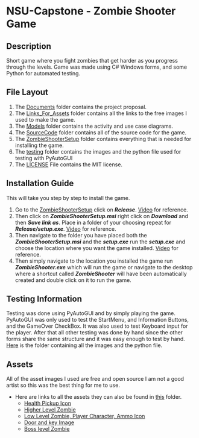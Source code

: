 # NSU-Capstone - Zombie Shooter Game
## Description
Short game where you fight zombies that get harder as you progress through the levels.
Game was made using C# Windows forms, and some Python for automated testing.
## File Layout
1. The [Documents](Documents) folder contains the project proposal.
2. The [Links_For_Assets](Links_For_Assets) folder contains all the links to the free images I used to make the game.
3. The [Models](Models) folder contains the activity and use case diagrams.
4. The [SourceCode](SourceCode) folder contains all of the source code for the game.
5. The [ZombieShooterSetup](ZombieShooterSetup) folder contains everything that is needed for installing the game.
6. The [testing](testing) folder contains the images and the python file used for testing with PyAutoGUI
7. The [LICENSE](LICENSE) File contains the MIT license.
## Installation Guide
This will take you step by step to install the game.
1. Go to the [ZombieShooterSetup](ZombieShooterSetup) click on ***Release***. [Video](https://user-images.githubusercontent.com/118314166/232385213-7b349401-1e53-4270-80bf-662506681746.mp4) for reference.
2. Then click on ***ZombieShooterSetup.msi*** right click on ***Download*** and then ***Save link as***. Place in a folder of your choosing repeat for ***Release/setup.exe***. [Video](https://user-images.githubusercontent.com/118314166/232386329-49e36901-3d79-455e-a689-d371df8ef32a.mp4) for reference.
3. Then navigate to the folder you have placed both the ***ZombieShooterSetup.msi*** and the ***setup.exe*** run the ***setup.exe*** and choose the location where you want the game installed. [Video](https://user-images.githubusercontent.com/118314166/232390474-97baa562-d832-4b51-b6b3-4587808d85a1.mp4) for reference.
4. Then simply navigate to the location you installed the game run ***ZombieShooter.exe*** which will run the game or navigate to the desktop where a shortcut called ***ZombieShooter*** will have been automatically created and double click on it to run the game.
## Testing Information
Testing was done using PyAutoGUI and by simply playing the game.
PyAutoGUI was only used to test the StartMenu, and Information Buttons, and the GameOver CheckBox.
It was also used to test Keyboard input for the player.
After that all other testing was done by hand since the other forms share the same structure and it was easy enough to test by hand.
[Here](testing) is the folder containing all the images and the python file.
## Assets
All of the asset images I used are free and open source I am not a good artist so this was the best thing for me to use.
- Here are links to all the assets they can also be found in [this](Links_For_Assets) folder.
  - [Health Pickup Icon](https://fightswithbears.itch.io/2d-health-and-ammo-pickups)
  - [Higher Level Zombie](https://tokka.itch.io/top-down-basic-set)
  - [Low Level Zombie, Player Character, Ammo Icon](https://www.mooict.com/c-tutorial-create-a-zombie-survival-shooting-game-in-visual-studio/)
  - [Door and key Image](https://www.mooict.com/c-tutorial-make-a-multiple-level-game-in-windows-form-application/)
  - [Boss level Zombie](https://opengameart.org/content/animated-top-down-zombie)

